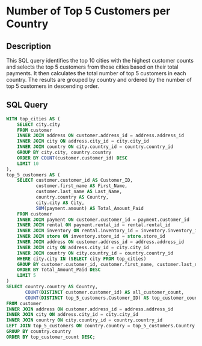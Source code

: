 
# Number of Top 5 Customers per Country

## Description

This SQL query identifies the top 10 cities with the highest customer counts and selects the top 5 customers from those cities based on their total payments. It then calculates the total number of top 5 customers in each country. The results are grouped by country and ordered by the number of top 5 customers in descending order.

## SQL Query

```sql
WITH top_cities AS (
    SELECT city.city
    FROM customer
    INNER JOIN address ON customer.address_id = address.address_id
    INNER JOIN city ON address.city_id = city.city_id
    INNER JOIN country ON city.country_id = country.country_id
    GROUP BY city.city, country.country
    ORDER BY COUNT(customer.customer_id) DESC
    LIMIT 10
),
top_5_customers AS (
    SELECT customer.customer_id AS Customer_ID, 
           customer.first_name AS First_Name, 
           customer.last_name AS Last_Name, 
           country.country AS Country,
           city.city AS City, 
           SUM(payment.amount) AS Total_Amount_Paid
    FROM customer
    INNER JOIN payment ON customer.customer_id = payment.customer_id
    INNER JOIN rental ON payment.rental_id = rental.rental_id
    INNER JOIN inventory ON rental.inventory_id = inventory.inventory_id
    INNER JOIN store ON inventory.store_id = store.store_id
    INNER JOIN address ON customer.address_id = address.address_id
    INNER JOIN city ON address.city_id = city.city_id
    INNER JOIN country ON city.country_id = country.country_id
    WHERE city.city IN (SELECT city FROM top_cities)
    GROUP BY customer.customer_id, customer.first_name, customer.last_name, country.country, city.city
    ORDER BY Total_Amount_Paid DESC
    LIMIT 5
)
SELECT country.country AS Country,
       COUNT(DISTINCT customer.customer_id) AS all_customer_count,
       COUNT(DISTINCT top_5_customers.Customer_ID) AS top_customer_count
FROM customer
INNER JOIN address ON customer.address_id = address.address_id
INNER JOIN city ON address.city_id = city.city_id
INNER JOIN country ON city.country_id = country.country_id
LEFT JOIN top_5_customers ON country.country = top_5_customers.Country
GROUP BY country.country
ORDER BY top_customer_count DESC;
```
